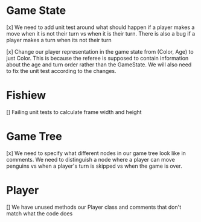 # Game State
[x] We need to add unit test around what should happen if a player makes a move when it is not their turn
vs when it is their turn. There is also a bug if a player makes a turn when its not their turn

[x] Change our player representation in the game state from (Color, Age) to just Color. This is because the referee is supposed to contain information about the age and turn order rather than the GameState. We will also need to fix the unit test according to the changes.

# Fishiew
[] Failing unit tests to calculate frame width and height

# Game Tree
[x] We need to specify what different nodes in our game tree look like in comments. We need to distinguish
 a node where a player can move penguins vs when a player's turn is skipped vs when the game is over.

# Player
[] We have unused methods our Player class and comments that don't match what the code does

